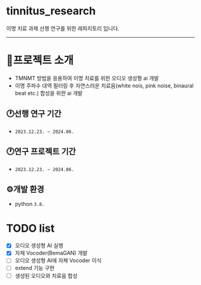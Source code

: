 # tinnitus_research

이명 치료 과제 선행 연구를 위한 레파지토리 입니다.

******

# 📢프로젝트 소개

- TMNMT 방법을 응용하여 이명 치료를 위한 오디오 생성형 ai 개발
- 이명 주파수 대역 필터링 후 자연스러운 치료음(white nois, pink noise, binaural beat etc.) 합성을 위한 ai 개발

## 🕐선행 연구 기간
- `2023.12.23. ~ 2024.06.`

## 🕐연구 프로젝트 기간
- `2023.12.23. ~ 2024.06.`

## ⚙개발 환경
- python `3.8.`

# TODO list
- [x] 오디오 생성형 AI 실행
- [x] 자체 Vocoder(BemaGAN) 개발
- [ ] 오디오 생성형 AI에 자체 Vocoder 이식
- [ ] extend 기능 구현
- [ ] 생성된 오디오와 치료음 합성